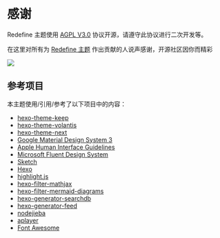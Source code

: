 # 感谢

Redefine 主题使用 [AGPL V3.0](https://github.com/EvanNotFound/hexo-theme-redefine/blob/main/LICENSE) 协议开源，请遵守此协议进行二次开发等。

在这里对所有为 [Redefine 主题](https://github.com/EvanNotFound/hexo-theme-redefine) 作出贡献的人说声感谢，开源社区因你而精彩

<a href="https://github.com/EvanNotFound/hexo-theme-redefine/graphs/contributors">
  <img src="https://contrib.rocks/image?repo=EvanNotFound/hexo-theme-redefine" />
</a>



## 参考项目

本主题使用/引用/参考了以下项目中的内容：

- [hexo-theme-keep](https://github.com/XPoet/hexo-theme-keep)
- [hexo-theme-volantis](https://github.com/volantis-x/hexo-theme-volantis)
- [hexo-theme-next](https://github.com/theme-next/hexo-theme-next)
- [Google Material Design System 3](https://m3.material.io/)
- [Apple Human Interface Guidelines](https://developer.apple.com/design/human-interface-guidelines/)
- [Microsoft Fluent Design System](https://www.microsoft.com/design/fluent/#/)
- [Sketch](https://www.sketch.com/)
- [Hexo](https://hexo.io/)
- [highlight.js](https://highlightjs.org/)
- [hexo-filter-mathjax](https://github.com/next-theme/hexo-filter-mathjax)
- [hexo-filter-mermaid-diagrams](https://github.com/webappdevelp/hexo-filter-mermaid-diagrams)
- [hexo-generator-searchdb](https://github.com/theme-next/hexo-generator-searchdb)
- [hexo-generator-feed](https://github.com/hexojs/hexo-generator-feed)
- [nodejieba](https://github.com/yanyiwu/nodejieba)
- [aplayer](https://aplayer.js.org/)
- [Font Awesome](https://fontawesome.com/)
